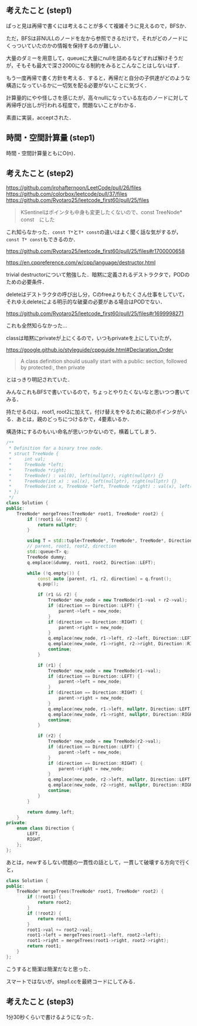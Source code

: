 ## 考えたこと (step1)
ぱっと見は再帰で書くには考えることが多くて複雑そうに見えるので，BFSか．

ただ，BFSは非NULLのノードを左から参照できるだけで，それがどのノードにくっついていたのかの情報を保持するのが難しい．

大量のダミーを用意して，queueに大量にnullを詰めるなどすれば解けそうだが，そもそも最大で深さ2000になる制約をみるとこんなことはしないはず．

もう一度再帰で書く方針を考える．すると，再帰だと自分の子供達がどのような構造になっているかに一切気を配る必要がないことに気づく．

計算量的にやや怪しさを感じたが，高々nullになっている左右のノードに対して再帰呼び出しが行われる程度で，問題ないことがわかる．

素直に実装，acceptされた．

## 時間・空間計算量 (step1)
時間・空間計算量ともにO(n)．

## 考えたこと (step2)
https://github.com/irohafternoon/LeetCode/pull/26/files
https://github.com/colorbox/leetcode/pull/37/files
https://github.com/Ryotaro25/leetcode_first60/pull/25/files

> KSentinelはポインタも中身も変更したくないので、const TreeNode* const　にした

これ知らなかった．`const T*`と`T* const`の違いはよく聞く話な気がするが，`const T* const`もできるのか．

https://github.com/Ryotaro25/leetcode_first60/pull/25/files#r1700000658

https://en.cppreference.com/w/cpp/language/destructor.html

trivial destructorについて勉強した．暗黙に定義されるデストラクタで，PODのための必要条件．

deleteはデストラクタの呼び出し分，Cのfreeよりもたくさん仕事をしていて，それゆえdeleteによる明示的な破棄の必要がある場合はPODでない．

https://github.com/Ryotaro25/leetcode_first60/pull/25/files#r1699998271

これも全然知らなかった...

classは暗黙にprivateが上にくるので，いつもprivateを上にしていたが，

https://google.github.io/styleguide/cppguide.html#Declaration_Order
> A class definition should usually start with a public: section, followed by protected:, then private

とはっきり明記されていた．

みんなこれもBFSで書いているので，ちょっとやりたくないなと思いつつ書いてみる．

持たせるのは，root1, root2に加えて，付け替えをやるために親のポインタがいる．あとは，親のどっちにつけるかで，4要素いるか．

構造体にするのもいい命名が思いつかないので，横着してしまう．

```cpp
/**
 * Definition for a binary tree node.
 * struct TreeNode {
 *     int val;
 *     TreeNode *left;
 *     TreeNode *right;
 *     TreeNode() : val(0), left(nullptr), right(nullptr) {}
 *     TreeNode(int x) : val(x), left(nullptr), right(nullptr) {}
 *     TreeNode(int x, TreeNode *left, TreeNode *right) : val(x), left(left), right(right) {}
 * };
 */
class Solution {
public:
    TreeNode* mergeTrees(TreeNode* root1, TreeNode* root2) {
        if (!root1 && !root2) {
            return nullptr;
        }

        using T = std::tuple<TreeNode*, TreeNode*, TreeNode*, Direction>;
        // parent, root1, root2, direction
        std::queue<T> q;
        TreeNode dummy;
        q.emplace(&dummy, root1, root2, Direction::LEFT);

        while (!q.empty()) {
            const auto [parent, r1, r2, direction] = q.front();
            q.pop();

            if (r1 && r2) {
                TreeNode* new_node = new TreeNode(r1->val + r2->val);
                if (direction == Direction::LEFT) {
                    parent->left = new_node;
                }
                if (direction == Direction::RIGHT) {
                    parent->right = new_node;
                }
                q.emplace(new_node, r1->left, r2->left, Direction::LEFT);
                q.emplace(new_node, r1->right, r2->right, Direction::RIGHT);
                continue;
            }

            if (r1) {
                TreeNode* new_node = new TreeNode(r1->val);
                if (direction == Direction::LEFT) {
                    parent->left = new_node;
                }
                if (direction == Direction::RIGHT) {
                    parent->right = new_node;
                }
                q.emplace(new_node, r1->left, nullptr, Direction::LEFT);
                q.emplace(new_node, r1->right, nullptr, Direction::RIGHT);
                continue;
            }

            if (r2) {
                TreeNode* new_node = new TreeNode(r2->val);
                if (direction == Direction::LEFT) {
                    parent->left = new_node;
                }
                if (direction == Direction::RIGHT) {
                    parent->right = new_node;
                }
                q.emplace(new_node, r2->left, nullptr, Direction::LEFT);
                q.emplace(new_node, r2->right, nullptr, Direction::RIGHT);
                continue;
            }
        }

        return dummy.left;
    }
private:
    enum class Direction {
        LEFT,
        RIGHT,
    };
};
```

あとは，newするしない問題の一貫性の話として，一貫して破壊する方向で行くと，

```cpp
class Solution {
public:
    TreeNode* mergeTrees(TreeNode* root1, TreeNode* root2) {
        if (!root1) {
            return root2;
        }
        if (!root2) {
            return root1;
        }
        root1->val += root2->val;
        root1->left = mergeTrees(root1->left, root2->left);
        root1->right = mergeTrees(root1->right, root2->right);
        return root1;
    }
};
```

こうすると簡潔は簡潔だなと思った．

スマートではないが，step1.ccを最終コードにしてみる．

## 考えたこと (step3)
1分30秒くらいで書けるようになった．
